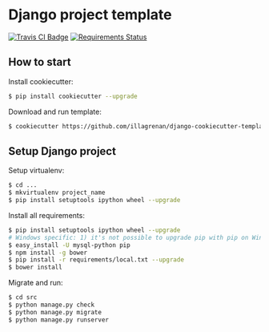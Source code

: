 # Django project template #

[![Travis CI Badge](https://api.travis-ci.org/illagrenan/django-cookiecutter-template.png)](https://travis-ci.org/illagrenan/django-cookiecutter-template)&nbsp;[![Requirements Status](https://requires.io/github/illagrenan/django-cookiecutter-template/requirements.svg?branch=master)](https://requires.io/github/illagrenan/django-cookiecutter-template/requirements/?branch=master)

## How to start ##

Install cookiecutter:
```bash
$ pip install cookiecutter --upgrade
```

Download and run template:
```bash
$ cookiecutter https://github.com/illagrenan/django-cookiecutter-template.git
```

## Setup Django project ##

Setup virtualenv:
```bash
$ cd ...
$ mkvirtualenv project_name
$ pip install setuptools ipython wheel --upgrade
```
Install all requirements:
```bash
$ pip install setuptools ipython wheel --upgrade
# Windows specific: 1) it's not possible to upgrade pip with pip on Windows; 2) easy_install will download *.exe for MySQL
$ easy_install -U mysql-python pip
$ npm install -g bower
$ pip install -r requirements/local.txt --upgrade
$ bower install
```

Migrate and run:
```bash
$ cd src
$ python manage.py check
$ python manage.py migrate
$ python manage.py runserver
```
